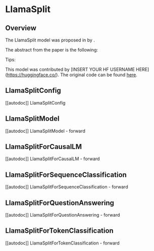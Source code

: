 <!--Copyright 2024 The HuggingFace Team. All rights reserved.

Licensed under the Apache License, Version 2.0 (the "License"); you may not use this file except in compliance with
the License. You may obtain a copy of the License at

http://www.apache.org/licenses/LICENSE-2.0

Unless required by applicable law or agreed to in writing, software distributed under the License is distributed on
an "AS IS" BASIS, WITHOUT WARRANTIES OR CONDITIONS OF ANY KIND, either express or implied. See the License for the
specific language governing permissions and limitations under the License.

⚠️ Note that this file is in Markdown but contain specific syntax for our doc-builder (similar to MDX) that may not be
rendered properly in your Markdown viewer.

-->

# LlamaSplit

## Overview

The LlamaSplit model was proposed in [<INSERT PAPER NAME HERE>](<INSERT PAPER LINK HERE>) by <INSERT AUTHORS HERE>.
<INSERT SHORT SUMMARY HERE>

The abstract from the paper is the following:

*<INSERT PAPER ABSTRACT HERE>*

Tips:

<INSERT TIPS ABOUT MODEL HERE>

This model was contributed by [INSERT YOUR HF USERNAME HERE](https://huggingface.co/<INSERT YOUR HF USERNAME HERE>).
The original code can be found [here](<INSERT LINK TO GITHUB REPO HERE>).


## LlamaSplitConfig

[[autodoc]] LlamaSplitConfig

## LlamaSplitModel

[[autodoc]] LlamaSplitModel
    - forward

## LlamaSplitForCausalLM

[[autodoc]] LlamaSplitForCausalLM
    - forward

## LlamaSplitForSequenceClassification

[[autodoc]] LlamaSplitForSequenceClassification
    - forward

## LlamaSplitForQuestionAnswering

[[autodoc]] LlamaSplitForQuestionAnswering
    - forward

## LlamaSplitForTokenClassification

[[autodoc]] LlamaSplitForTokenClassification
    - forward
